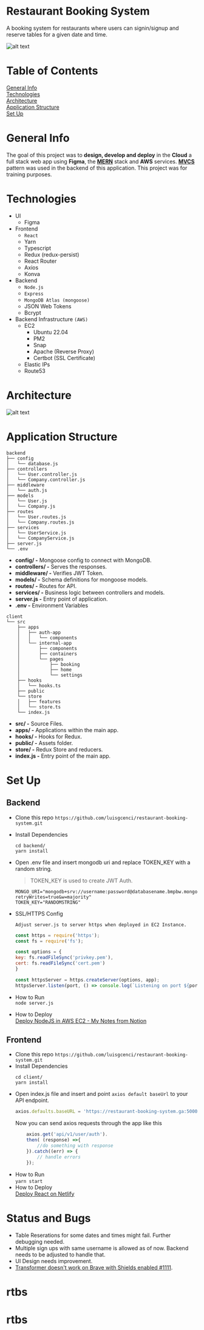 # Restaurant Booking System
A booking system for restaurants where users can signin/signup and reserve tables for a given date and time.

![alt text](./prototype/images/screenshots.png)

# Table of Contents
[General Info](#general-info) \
[Technologies](#technologies) \
[Architecture](#architecture) \
[Application Structure](#application-structure) \
[Set Up](#set-up)

# General Info
The goal of this project was to **design, develop and deploy** in the **Cloud** a full stack web app using **Figma**, the **[MERN](https://www.mongodb.com/mern-stack)** stack and **AWS** services. **[MVCS](https://quantiphi.com/an-introduction-to-mvcs-architecture/)** pattern was used in the backend of this application. This project was for training purposes.

# Technologies
- UI
  - Figma
- Frontend
  - ```React```
  - Yarn
  - Typescript
  - Redux (redux-persist)
  - React Router
  - Axios
  - Konva
- Backend
  - ```Node.js```
  - ```Express```
  - ```MongoDB Atlas (mongoose)```
  - JSON Web Tokens
  - Bcrypt
- Backend Infrastructure ```(AWS)```
  - EC2
    - Ubuntu 22.04
    - PM2
    - Snap
    - Apache (Reverse Proxy)
    - Certbot (SSL Certificate)
  - Elastic IPs
  - Route53
# Architecture

![alt text](./prototype/images/architecture-4.png)

# Application Structure

```
backend
├── config
│   └── database.js
├── controllers
│   └── User.controller.js
│   └── Company.controller.js
├── middleware
│   └── auth.js
├── models
│   └── User.js
│   └── Company.js
├── routes
│   └── User.routes.js
│   └── Company.routes.js
├── services
│   └── UserService.js
│   └── CompanyService.js
├── server.js
└── .env
```
- **config/ -** Mongoose config to connect with MongoDB.
- **controllers/ -** Serves the responses.
- **middleware/ -** Verifies JWT Token.
- **models/ -** Schema definitions for mongoose models.
- **routes/ -** Routes for API.
- **services/ -** Business logic between controllers and models.
- **server.js -** Entry point of application.
- **.env -** Environment Variables
```
client
└── src
    ├── apps
    │   ├── auth-app
    │   │   └── components
    │   └── internal-app
    │       ├── components
    │       ├── containers
    │       └── pages
    │           ├── booking
    │           ├── home
    │           └── settings
    ├── hooks
    │   └── hooks.ts
    ├── public
    └── store
    │   ├── features
    │   └── store.ts
    └── index.js
```
- **src/ -** Source Files.
- **apps/ -** Applications within the main app.
- **hooks/ -** Hooks for Redux.
- **public/ -** Assets folder.
- **store/ -** Redux Store and reducers.
- **index.js -** Entry point of the main app.
  
# Set Up

## **Backend**
- Clone this repo 
```https://github.com/luisgcenci/restaurant-booking-system.git```
- Install Dependencies
    ```
    cd backend/
    yarn install
    ```
- Open .env file and insert mongodb uri and replace TOKEN_KEY with a random string.
    > TOKEN_KEY is used to create JWT Auth.
    ```
    MONGO_URI="mongodb+srv://username:password@databasename.bmpbw.mongodb.net/?retryWrites=true&w=majority"
    TOKEN_KEY="RANDOMSTRING"
    ```
- SSL/HTTPS Config

  ```Adjust server.js to server https when deployed in EC2 Instance.``` 
  ``` js
  const https = require('https');
  const fs = require('fs');

  const options = {
  key: fs.readFileSync('privkey.pem'),
  cert: fs.readFileSync('cert.pem')
  }

  const httpsServer = https.createServer(options, app);
  httpsServer.listen(port, () => console.log(`Listening on port ${port}`));
  ```
- How to Run \
  ```node server.js```
- How to Deploy \
    [Deploy NodeJS in AWS EC2 - My Notes from Notion](https://various-postage-17e.notion.site/NodeJS-Deployment-in-AWS-d5dffccb7d1d486487bac7bf2cc48eb2)

## **Frontend**
- Clone this repo 
```https://github.com/luisgcenci/restaurant-booking-system.git```
- Install Dependencies
    ```
    cd client/
    yarn install
    ```
- Open index.js file and insert and point ```axios default baseUrl``` to your API endpoint.
    ``` js
    axios.defaults.baseURL = 'https://restaurant-booking-system.ga:5000/'
    ```
    Now you can send axios requests through the app like this
    ``` js
        axios.get('api/v1/user/auth').
        then( (response) =>{
            //do something with response
        }).catch((err) => {
            // handle errors
        });
    ```
- How to Run \
  ```yarn start```
- How to Deploy \
  [Deploy React on Netlify](https://www.netlify.com/with/react/?utm_source=google&utm_medium=paid_search&utm_campaign=12755510787&adgroup=118788139417&utm_term=deploy%20react%20app%20netlify&utm_content=kwd-1262801015200&creative=514583565966&device=c&matchtype=e&location=9025398)

# Status and Bugs
* Table Reserations for some dates and times might fail. Further debugging needed.
* Multiple sign ups with same username is allowed as of now. Backend needs to be adjusted to handle that.
* UI Design needs improvement.
* [Transformer doesn't work on Brave with Shields enabled #1111](https://github.com/konvajs/konva/issues/1111).
# rtbs
# rtbs
